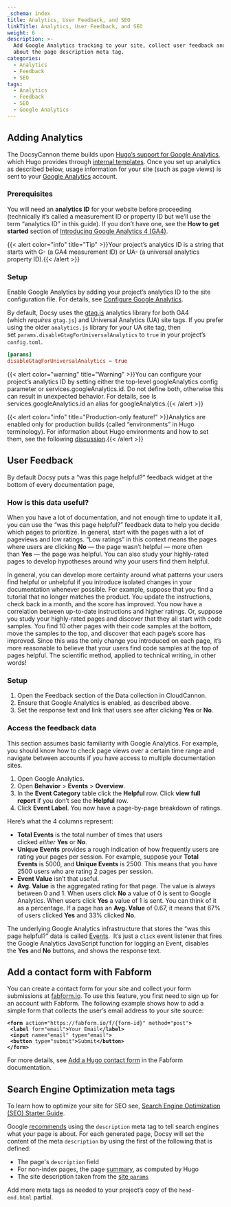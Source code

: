 ```yaml
---
_schema: index
title: Analytics, User Feedback, and SEO
linkTitle: Analytics, User Feedback, and SEO
weight: 6
description: >-
  Add Google Analytics tracking to your site, collect user feedback and learn
  about the page description meta tag.
categories:
  - Analytics
  - Feedback
  - SEO
tags:
  - Analytics
  - Feedback
  - SEO
  - Google Analytics
---
```

## Adding Analytics

The DocsyCannon theme builds upon&nbsp;[Hugo’s support for Google Analytics](https://gohugo.io/templates/internal/#google-analytics), which Hugo provides through&nbsp;[internal templates](https://gohugo.io/templates/internal/). Once you set up analytics as described below, usage information for your site (such as page views) is sent to your&nbsp;[Google Analytics](https://analytics.google.com/analytics/web/)&nbsp;account.

### Prerequisites

You will need an&nbsp;**analytics ID**&nbsp;for your website before proceeding (technically it’s called a measurement ID or property ID but we’ll use the term “analytics ID” in this guide). If you don’t have one, see the&nbsp;**How to get started**&nbsp;section of&nbsp;[Introducing Google Analytics 4 (GA4)](https://support.google.com/analytics/answer/1042508).

{{< alert color="info" title="Tip" >}}Your project’s analytics ID is a string that starts with G- (a GA4 measurement ID) or UA- (a universal analytics property ID).{{< /alert >}}

### Setup

Enable Google Analytics by adding your project’s analytics ID to the site configuration file. For details, see&nbsp;[Configure Google Analytics](https://gohugo.io/templates/internal/#configure-google-analytics).

By default, Docsy uses the&nbsp;[gtag.js](https://support.google.com/analytics/answer/10220869)&nbsp;analytics library for both GA4 (which&nbsp;*requires*&nbsp;`gtag.js`) and Universal Analytics (UA) site tags. If you prefer using the older&nbsp;`analytics.js`&nbsp;library for your UA site tag, then set&nbsp;`params.disableGtagForUniversalAnalytics`&nbsp;to&nbsp;`true`&nbsp;in your project’s `config.toml`.

```toml
[params]
disableGtagForUniversalAnalytics = true
```

{{< alert color="warning" title="Warning" >}}You can configure your project’s analytics ID by setting either the top-level googleAnalytics config parameter or services.googleAnalytics.id. Do not define both, otherwise this can result in unexpected behavior. For details, see Is services.googleAnalytics.id an alias for googleAnalytics.{{< /alert >}}

{{< alert color="info" title="Production-only feature!" >}}Analytics are enabled only for production builds (called “environments” in Hugo terminology). For information about Hugo environments and how to set them, see the following [discussion](www.example.com).{{< /alert >}}

## User Feedback

By default Docsy puts a “was this page helpful?” feedback widget at the bottom of every documentation page,

### How is this data useful?

When you have a lot of documentation, and not enough time to update it all, you can use the “was this page helpful?” feedback data to help you decide which pages to prioritize. In general, start with the pages with a lot of pageviews and low ratings. “Low ratings” in this context means the pages where users are clicking&nbsp;**No**&nbsp;— the page wasn’t helpful — more often than&nbsp;**Yes**&nbsp;— the page was helpful. You can also study your highly-rated pages to develop hypotheses around why your users find them helpful.

In general, you can develop more certainty around what patterns your users find helpful or unhelpful if you introduce isolated changes in your documentation whenever possible. For example, suppose that you find a tutorial that no longer matches the product. You update the instructions, check back in a month, and the score has improved. You now have a correlation between up-to-date instructions and higher ratings. Or, suppose you study your highly-rated pages and discover that they all start with code samples. You find 10 other pages with their code samples at the bottom, move the samples to the top, and discover that each page’s score has improved. Since this was the only change you introduced on each page, it’s more reasonable to believe that your users find code samples at the top of pages helpful. The scientific method, applied to technical writing, in other words!

### Setup

1. Open the Feedback section of the Data collection in CloudCannon.
2. Ensure that Google Analytics is enabled, as described above.
3. Set the response text and link that users see after clicking&nbsp;**Yes**&nbsp;or&nbsp;**No**.

### Access the feedback data

This section assumes basic familiarity with Google Analytics. For example, you should know how to check page views over a certain time range and navigate between accounts if you have access to multiple documentation sites.

1. Open Google Analytics.
2. Open&nbsp;**Behavior**&nbsp;&gt;&nbsp;**Events**&nbsp;&gt;&nbsp;**Overview**.
3. In the&nbsp;**Event Category**&nbsp;table click the&nbsp;**Helpful**&nbsp;row. Click&nbsp;**view full report**&nbsp;if you don’t see the&nbsp;**Helpful**&nbsp;row.
4. Click&nbsp;**Event Label**. You now have a page-by-page breakdown of ratings.

Here’s what the 4 columns represent:

* **Total Events**&nbsp;is the total number of times that users clicked&nbsp;*either*&nbsp;**Yes**&nbsp;or&nbsp;**No**.
* **Unique Events**&nbsp;provides a rough indication of how frequently users are rating your pages per session. For example, suppose your&nbsp;**Total Events**&nbsp;is 5000, and&nbsp;**Unique Events**&nbsp;is 2500. This means that you have 2500 users who are rating 2 pages per session.
* **Event Value**&nbsp;isn’t that useful.
* **Avg. Value**&nbsp;is the aggregated rating for that page. The value is always between 0 and 1. When users click&nbsp;**No**&nbsp;a value of 0 is sent to Google Analytics. When users click&nbsp;**Yes**&nbsp;a value of 1 is sent. You can think of it as a percentage. If a page has an&nbsp;**Avg. Value**&nbsp;of 0.67, it means that 67% of users clicked&nbsp;**Yes**&nbsp;and 33% clicked&nbsp;**No**.

The underlying Google Analytics infrastructure that stores the “was this page helpful?” data is called&nbsp;[Events](https://developers.google.com/analytics/devguides/collection/analyticsjs/events). &nbsp;It’s just a&nbsp;`click`&nbsp;event listener that fires the Google Analytics JavaScript function for logging an Event, disables the&nbsp;**Yes**&nbsp;and&nbsp;**No**&nbsp;buttons, and shows the response text.

## Add a contact form with Fabform

You can create a contact form for your site and collect your form submissions at&nbsp;[fabform.io](https://fabform.io/). To use this feature, you first need to sign up for an account with Fabform. The following example shows how to add a simple form that collects the user’s email address to your site source:

<div><pre data-language="html"><code class="language-html"><strong>&lt;</strong><strong>form</strong> action<strong>=</strong>"https://fabform.io/f/{form-id}" method<strong>=</strong>"post"<strong>&gt;</strong>
 <strong>&lt;</strong><strong>label</strong> for<strong>=</strong>"email"<strong>&gt;</strong>Your Email<strong>&lt;/</strong><strong>label</strong><strong>&gt;</strong>
 <strong>&lt;</strong><strong>input</strong> name<strong>=</strong>"email" type<strong>=</strong>"email"<strong>&gt;</strong>
 <strong>&lt;</strong><strong>button</strong> type<strong>=</strong>"submit"<strong>&gt;</strong>Submit<strong>&lt;/</strong><strong>button</strong><strong>&gt;</strong>
<strong>&lt;/</strong><strong>form</strong><strong>&gt;</strong>
</code></pre></div>

For more details, see&nbsp;[Add a Hugo contact form](https://fabform.io/a/hugo-contact-form)&nbsp;in the Fabform documentation.

## Search Engine Optimization meta tags

To learn how to optimize your site for SEO see,&nbsp;[Search Engine Optimization (SEO) Starter Guide](https://developers.google.com/search/docs/beginner/seo-starter-guide).

Google&nbsp;[recommends](https://developers.google.com/search/docs/beginner/seo-starter-guide?hl=en%2F#descriptionmeta)&nbsp;using the&nbsp;`description`&nbsp;meta tag to tell search engines what your page is about. For each generated page, Docsy will set the content of the meta&nbsp;`description`&nbsp;by using the first of the following that is defined:

* The page's&nbsp;`description`&nbsp;field
* For non-index pages, the page&nbsp;[summary](https://gohugo.io/content-management/summaries/), as computed by Hugo
* The site description taken from the&nbsp;[site&nbsp;`params`](https://gohugo.io/variables/site/#the-siteparams-variable)

Add more meta tags as needed to your project’s copy of the&nbsp;`head-end.html`&nbsp;partial.